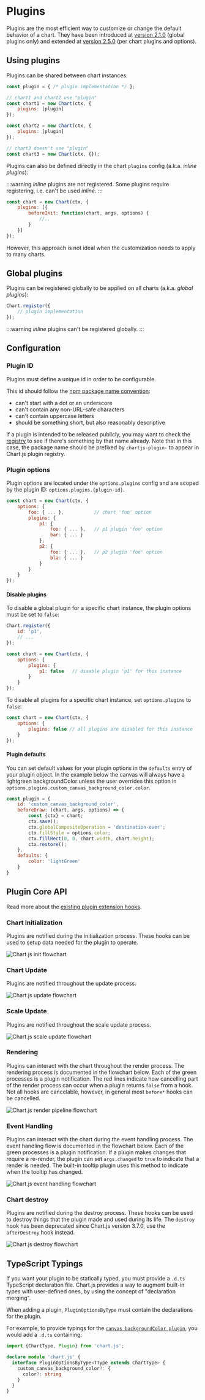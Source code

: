 # Plugins

Plugins are the most efficient way to customize or change the default behavior of a chart. They have been introduced at [version 2.1.0](https://github.com/chartjs/Chart.js/releases/tag/2.1.0) (global plugins only) and extended at [version 2.5.0](https://github.com/chartjs/Chart.js/releases/tag/v2.5.0) (per chart plugins and options).

## Using plugins

Plugins can be shared between chart instances:

```javascript
const plugin = { /* plugin implementation */ };

// chart1 and chart2 use "plugin"
const chart1 = new Chart(ctx, {
    plugins: [plugin]
});

const chart2 = new Chart(ctx, {
    plugins: [plugin]
});

// chart3 doesn't use "plugin"
const chart3 = new Chart(ctx, {});
```

Plugins can also be defined directly in the chart `plugins` config (a.k.a. *inline plugins*):

:::warning
*inline* plugins are not registered. Some plugins require registering, i.e. can't be used *inline*.
:::

```javascript
const chart = new Chart(ctx, {
    plugins: [{
        beforeInit: function(chart, args, options) {
            //..
        }
    }]
});
```

However, this approach is not ideal when the customization needs to apply to many charts.

## Global plugins

Plugins can be registered globally to be applied on all charts (a.k.a. *global plugins*):

```javascript
Chart.register({
    // plugin implementation
});
```

:::warning
*inline* plugins can't be registered globally.
:::

## Configuration

### Plugin ID

Plugins must define a unique id in order to be configurable.

This id should follow the [npm package name convention](https://docs.npmjs.com/files/package.json#name):

- can't start with a dot or an underscore
- can't contain any non-URL-safe characters
- can't contain uppercase letters
- should be something short, but also reasonably descriptive

If a plugin is intended to be released publicly, you may want to check the [registry](https://www.npmjs.com/search?q=chartjs-plugin-) to see if there's something by that name already. Note that in this case, the package name should be prefixed by `chartjs-plugin-` to appear in Chart.js plugin registry.

### Plugin options

Plugin options are located under the `options.plugins` config and are scoped by the plugin ID: `options.plugins.{plugin-id}`.

```javascript
const chart = new Chart(ctx, {
    options: {
        foo: { ... },           // chart 'foo' option
        plugins: {
            p1: {
                foo: { ... },   // p1 plugin 'foo' option
                bar: { ... }
            },
            p2: {
                foo: { ... },   // p2 plugin 'foo' option
                bla: { ... }
            }
        }
    }
});
```

#### Disable plugins

To disable a global plugin for a specific chart instance, the plugin options must be set to `false`:

```javascript
Chart.register({
    id: 'p1',
    // ...
});

const chart = new Chart(ctx, {
    options: {
        plugins: {
            p1: false   // disable plugin 'p1' for this instance
        }
    }
});
```

To disable all plugins for a specific chart instance, set `options.plugins` to `false`:

```javascript
const chart = new Chart(ctx, {
    options: {
        plugins: false // all plugins are disabled for this instance
    }
});
```

#### Plugin defaults

You can set default values for your plugin options in the `defaults` entry of your plugin object. In the example below the canvas will always have a lightgreen backgroundColor unless the user overrides this option in `options.plugins.custom_canvas_background_color.color`.

```javascript
const plugin = {
    id: 'custom_canvas_background_color',
    beforeDraw: (chart, args, options) => {
        const {ctx} = chart;
        ctx.save();
        ctx.globalCompositeOperation = 'destination-over';
        ctx.fillStyle = options.color;
        ctx.fillRect(0, 0, chart.width, chart.height);
        ctx.restore();
    },
    defaults: {
        color: 'lightGreen'
    }
}
```

## Plugin Core API

Read more about the [existing plugin extension hooks](../api/interfaces/Plugin).

### Chart Initialization

Plugins are notified during the initialization process. These hooks can be used to setup data needed for the plugin to operate.

![Chart.js init flowchart](./init_flowchart.png)

### Chart Update

Plugins are notified throughout the update process.

![Chart.js update flowchart](./update_flowchart.png)

### Scale Update

Plugins are notified throughout the scale update process.

![Chart.js scale update flowchart](./scale_flowchart.png)

### Rendering

Plugins can interact with the chart throughout the render process. The rendering process is documented in the flowchart below. Each of the green processes is a plugin notification. The red lines indicate how cancelling part of the render process can occur when a plugin returns `false` from a hook. Not all hooks are cancelable, however, in general most `before*` hooks can be cancelled.

![Chart.js render pipeline flowchart](./render_flowchart.png)

### Event Handling

Plugins can interact with the chart during the event handling process. The event handling flow is documented in the flowchart below. Each of the green processes is a plugin notification. If a plugin makes changes that require a re-render, the plugin can set `args.changed` to `true` to indicate that a render is needed. The built-in tooltip plugin uses this method to indicate when the tooltip has changed.

![Chart.js event handling flowchart](./event_flowchart.png)

### Chart destroy

Plugins are notified during the destroy process. These hooks can be used to destroy things that the plugin made and used during its life.
The `destroy` hook has been deprecated since Chart.js version 3.7.0, use the `afterDestroy` hook instead.

![Chart.js destroy flowchart](./destroy_flowchart.png)

## TypeScript Typings

If you want your plugin to be statically typed, you must provide a `.d.ts` TypeScript declaration file. Chart.js provides a way to augment built-in types with user-defined ones, by using the concept of "declaration merging".

When adding a plugin, `PluginOptionsByType` must contain the declarations for the plugin.

For example, to provide typings for the [`canvas backgroundColor plugin`](../configuration/canvas-background.md), you would add a `.d.ts` containing:

```ts
import {ChartType, Plugin} from 'chart.js';

declare module 'chart.js' {
  interface PluginOptionsByType<TType extends ChartType> {
    custom_canvas_background_color?: {
      color?: string
    }
  }
}
```
